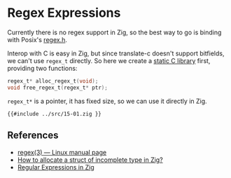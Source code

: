 # Regex Expressions

Currently there is no regex support in Zig, so the best way to go is binding with Posix's [regex.h](https://pubs.opengroup.org/onlinepubs/7908799/xsh/regex.h.html).

Interop with C is easy in Zig, but since translate-c doesn't support bitfields, we can't use `regex_t` directly. So here we create a [static C library](https://github.com/zigcc/zig-cookbook/blob/460dea1f2f9937ab512a70683aacab79e34c723a/build.zig#L50) first, providing two functions:

```c
regex_t* alloc_regex_t(void);
void free_regex_t(regex_t* ptr);
```

`regex_t*` is a pointer, it has fixed size, so we can use it directly in Zig.

```zig
{{#include ../src/15-01.zig }}
```

## References

- [regex(3) — Linux manual page](https://man7.org/linux/man-pages/man3/regex.3.html)
- [How to allocate a struct of incomplete type in Zig?](https://stackoverflow.com/a/73095054)
- [Regular Expressions in Zig](https://www.openmymind.net/Regular-Expressions-in-Zig/)

